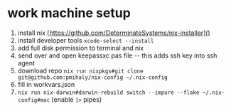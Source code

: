 # work machine setup

1. install nix [https://github.com/DeterminateSystems/nix-installer]()
1. install developer tools `xcode-select --install`
1. add full disk permission to terminal and nix
1. send over and open keepassxc pas file -- this adds ssh key into ssh agent
1. download repo `nix run nixpkgs#git clone git@github.com:pmihaly/nix-config ~/.nix-config`
1. fill in workvars.json
1. `nix run nix-darwin#darwin-rebuild switch --impure --flake ~/.nix-config#mac` (enable `|>` pipes)
